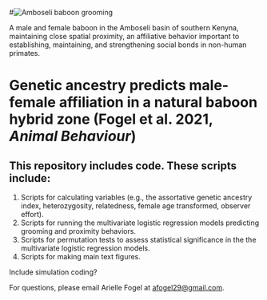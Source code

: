 #![Amboseli baboon grooming](https://github.com/ArielleF/Genetic-Ancestry-Social-Affiliation/issues/1#issue-898365222)

A male and female baboon in the Amboseli basin of southern Kenyna, maintaining close spatial proximity, an affiliative behavior important to establishing, maintaining, and strengthening social bonds in non-human primates.

# Genetic ancestry predicts male-female affiliation in a natural baboon hybrid zone (Fogel et al. 2021, *Animal Behaviour*)

## This repository includes code. These scripts include:
1. Scripts for calculating variables (e.g., the assortative genetic ancestry index, heterozygosity, relatedness, female age transformed, observer effort).
2. Scripts for running the multivariate logistic regression models predicting grooming and proximity behaviors.
3. Scripts for permutation tests to assess statistical significance in the the multivariate logistic regression models.
4. Scripts for making main text figures.

Include simulation coding?

For questions, please email Arielle Fogel at <afogel29@gmail.com>.
